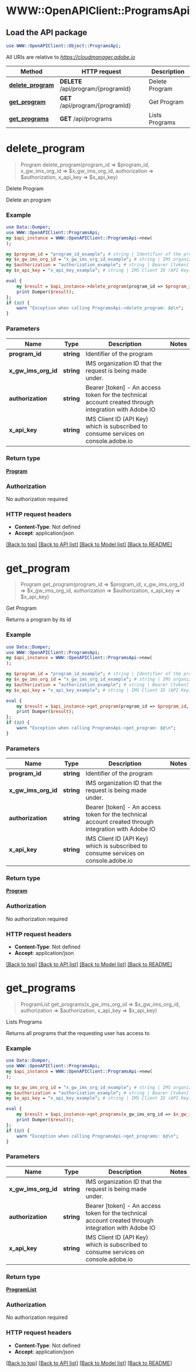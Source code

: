# WWW::OpenAPIClient::ProgramsApi

## Load the API package
```perl
use WWW::OpenAPIClient::Object::ProgramsApi;
```

All URIs are relative to *https://cloudmanager.adobe.io*

Method | HTTP request | Description
------------- | ------------- | -------------
[**delete_program**](ProgramsApi.md#delete_program) | **DELETE** /api/program/{programId} | Delete Program
[**get_program**](ProgramsApi.md#get_program) | **GET** /api/program/{programId} | Get Program
[**get_programs**](ProgramsApi.md#get_programs) | **GET** /api/programs | Lists Programs


# **delete_program**
> Program delete_program(program_id => $program_id, x_gw_ims_org_id => $x_gw_ims_org_id, authorization => $authorization, x_api_key => $x_api_key)

Delete Program

Delete an program

### Example 
```perl
use Data::Dumper;
use WWW::OpenAPIClient::ProgramsApi;
my $api_instance = WWW::OpenAPIClient::ProgramsApi->new(
);

my $program_id = "program_id_example"; # string | Identifier of the program
my $x_gw_ims_org_id = "x_gw_ims_org_id_example"; # string | IMS organization ID that the request is being made under.
my $authorization = "authorization_example"; # string | Bearer [token] - An access token for the technical account created through integration with Adobe IO
my $x_api_key = "x_api_key_example"; # string | IMS Client ID (API Key) which is subscribed to consume services on console.adobe.io

eval { 
    my $result = $api_instance->delete_program(program_id => $program_id, x_gw_ims_org_id => $x_gw_ims_org_id, authorization => $authorization, x_api_key => $x_api_key);
    print Dumper($result);
};
if ($@) {
    warn "Exception when calling ProgramsApi->delete_program: $@\n";
}
```

### Parameters

Name | Type | Description  | Notes
------------- | ------------- | ------------- | -------------
 **program_id** | **string**| Identifier of the program | 
 **x_gw_ims_org_id** | **string**| IMS organization ID that the request is being made under. | 
 **authorization** | **string**| Bearer [token] - An access token for the technical account created through integration with Adobe IO | 
 **x_api_key** | **string**| IMS Client ID (API Key) which is subscribed to consume services on console.adobe.io | 

### Return type

[**Program**](Program.md)

### Authorization

No authorization required

### HTTP request headers

 - **Content-Type**: Not defined
 - **Accept**: application/json

[[Back to top]](#) [[Back to API list]](../README.md#documentation-for-api-endpoints) [[Back to Model list]](../README.md#documentation-for-models) [[Back to README]](../README.md)

# **get_program**
> Program get_program(program_id => $program_id, x_gw_ims_org_id => $x_gw_ims_org_id, authorization => $authorization, x_api_key => $x_api_key)

Get Program

Returns a program by its id

### Example 
```perl
use Data::Dumper;
use WWW::OpenAPIClient::ProgramsApi;
my $api_instance = WWW::OpenAPIClient::ProgramsApi->new(
);

my $program_id = "program_id_example"; # string | Identifier of the program
my $x_gw_ims_org_id = "x_gw_ims_org_id_example"; # string | IMS organization ID that the request is being made under.
my $authorization = "authorization_example"; # string | Bearer [token] - An access token for the technical account created through integration with Adobe IO
my $x_api_key = "x_api_key_example"; # string | IMS Client ID (API Key) which is subscribed to consume services on console.adobe.io

eval { 
    my $result = $api_instance->get_program(program_id => $program_id, x_gw_ims_org_id => $x_gw_ims_org_id, authorization => $authorization, x_api_key => $x_api_key);
    print Dumper($result);
};
if ($@) {
    warn "Exception when calling ProgramsApi->get_program: $@\n";
}
```

### Parameters

Name | Type | Description  | Notes
------------- | ------------- | ------------- | -------------
 **program_id** | **string**| Identifier of the program | 
 **x_gw_ims_org_id** | **string**| IMS organization ID that the request is being made under. | 
 **authorization** | **string**| Bearer [token] - An access token for the technical account created through integration with Adobe IO | 
 **x_api_key** | **string**| IMS Client ID (API Key) which is subscribed to consume services on console.adobe.io | 

### Return type

[**Program**](Program.md)

### Authorization

No authorization required

### HTTP request headers

 - **Content-Type**: Not defined
 - **Accept**: application/json

[[Back to top]](#) [[Back to API list]](../README.md#documentation-for-api-endpoints) [[Back to Model list]](../README.md#documentation-for-models) [[Back to README]](../README.md)

# **get_programs**
> ProgramList get_programs(x_gw_ims_org_id => $x_gw_ims_org_id, authorization => $authorization, x_api_key => $x_api_key)

Lists Programs

Returns all programs that the requesting user has access to

### Example 
```perl
use Data::Dumper;
use WWW::OpenAPIClient::ProgramsApi;
my $api_instance = WWW::OpenAPIClient::ProgramsApi->new(
);

my $x_gw_ims_org_id = "x_gw_ims_org_id_example"; # string | IMS organization ID that the request is being made under.
my $authorization = "authorization_example"; # string | Bearer [token] - An access token for the technical account created through integration with Adobe IO
my $x_api_key = "x_api_key_example"; # string | IMS Client ID (API Key) which is subscribed to consume services on console.adobe.io

eval { 
    my $result = $api_instance->get_programs(x_gw_ims_org_id => $x_gw_ims_org_id, authorization => $authorization, x_api_key => $x_api_key);
    print Dumper($result);
};
if ($@) {
    warn "Exception when calling ProgramsApi->get_programs: $@\n";
}
```

### Parameters

Name | Type | Description  | Notes
------------- | ------------- | ------------- | -------------
 **x_gw_ims_org_id** | **string**| IMS organization ID that the request is being made under. | 
 **authorization** | **string**| Bearer [token] - An access token for the technical account created through integration with Adobe IO | 
 **x_api_key** | **string**| IMS Client ID (API Key) which is subscribed to consume services on console.adobe.io | 

### Return type

[**ProgramList**](ProgramList.md)

### Authorization

No authorization required

### HTTP request headers

 - **Content-Type**: Not defined
 - **Accept**: application/json

[[Back to top]](#) [[Back to API list]](../README.md#documentation-for-api-endpoints) [[Back to Model list]](../README.md#documentation-for-models) [[Back to README]](../README.md)


